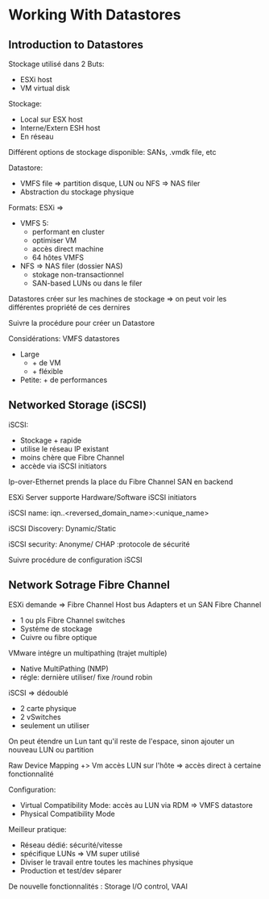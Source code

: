 # Working With Datastores

## Introduction to Datastores

Stockage utilisé dans 2 Buts:

- ESXi host
- VM virtual disk

Stockage:

- Local sur ESX host
- Interne/Extern ESH host
- En réseau

Différent options de stockage disponible: SANs, .vmdk file, etc

Datastore:

- VMFS file => partition disque, LUN ou NFS => NAS filer
- Abstraction du stockage physique

Formats: ESXi =>  

- VMFS 5:
  - performant en cluster
  - optimiser VM
  - accès direct machine
  - 64 hôtes VMFS
- NFS => NAS filer (dossier NAS)
  - stokage non-transactionnel
  - SAN-based LUNs ou dans le filer

Datastores créer sur les machines de stockage => on peut voir les différentes propriété de ces dernires

Suivre la procédure pour créer un Datastore

Considérations: VMFS datastores

- Large
  - \+ de VM
  - \+ fléxible
- Petite: \+ de performances

## Networked Storage (iSCSI)

iSCSI:

- Stockage \+ rapide
- utilise le réseau IP existant
- moins chère que Fibre Channel
- accède via iSCSI initiators

Ip-over-Ethernet prends la place du Fibre Channel SAN en backend

ESXi Server supporte Hardware/Software iSCSI initiators

iSCSI name: iqn.<year-mo>.<reversed_domain_name>:<unique_name>

iSCSI Discovery: Dynamic/Static

iSCSI security: Anonyme/ CHAP :protocole de sécurité

Suivre procédure de configuration iSCSI

## Network Sotrage Fibre Channel

ESXi demande => Fibre Channel Host bus Adapters et un SAN Fibre Channel 

- 1 ou pls Fibre Channel  switches
- Systéme de stockage
- Cuivre ou fibre optique

VMware intégre un multipathing (trajet multiple)

- Native MultiPathing (NMP)
- régle: dernière utiliser/ fixe /round robin

iSCSI => dédoublé

- 2 carte physique
- 2 vSwitches
- seulement un utiliser

On peut étendre un Lun tant qu'il reste de l'espace, sinon ajouter un nouveau LUN ou partition

Raw Device Mapping +> Vm accès LUN sur l'hôte => accès direct à certaine fonctionnalité

Configuration:

- Virtual Compatibility Mode: accès au LUN via RDM => VMFS datastore
- Physical Compatibility Mode



Meilleur pratique:

- Réseau dédié: sécurité/vitesse
- spécifique LUNs => VM super utilisé
- Diviser le travail entre toutes les machines physique
- Production et test/dev séparer



De nouvelle fonctionnalités : Storage I/O control, VAAI